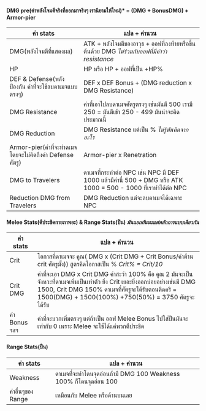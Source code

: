 
#### DMG pre(ค่าพลังโจมตีจริงที่ออกมาจริงๆ เรานิยามให้ใหม่)* = (DMG + BonusDMG) + Armor-pier
ค่า stats | แปล + คำนวน
------------ | -------------
DMG(พลังโจมตีที่แสดงผล) | ATK + พลังโจมตีของอาวุธ + ออฟที่ลงท้ายหรือขึ้นต้นด้วย DMG *ไม่ร่วมกับออฟที่มีคำว่า resistance*
HP | HP หรือ HP + ออฟที่เป็น +HP%
DEF & Defense(พลังป้องกัน ค่าที่จะใช้ลบดาเมจแบบตรงๆ) | DEF x DEF Bonus + (DMG reduction x DMG Resistance)
DMG Resistance | ค่าที่เอาไปลบดาเมจศัตรูตรงๆ เช่นมันตี 500 เรามี 250 = มันตีเข้า 250 - 499 มันน่าจะคิดประมาณนี้
DMG Reduction | DMG Resistance แต่เป็น % *ไม่รู้มันคิดจากอะไร*
Armor-pier(ค่าที่จะทำดเมจโดยจะไม่คิดถึงค่า Defense ศัตรู) | Armor-pier x Renetration
DMG to Travelers | ดาเมจที่กระทำต่อ NPC เช่น NPC มี DEF 1000 แล้วมีค่านี่ 500 + DMG หรือ ATK 1000 = 500 - 1000 ที่เราทำได้ต่อ NPC
Reduction DMG from Travelers | DMG Reduction แต่จะลบดาเมจได้เฉพาะ NPC

#### Melee Stats(ตีประชิดกายภาพอะ) & Range Stats(ปืน) *มันแยกกันนะแต่หลักการแบบเดียวกัน*
ค่า stats | แปล + คำนวน
------------ | -------------
Crit | โอกาสที่ดาเมจจะ คูณ( DMG x (Crit DMG + Crit Bonus/ค่าต้าน crit ศัตรูมั้ง))  สูตรคิดโอกาสเป็น % *Crit% = Crit/10*
Crit DMG | ค่าที่จะเอา DMG x Crit DMG ค่าสะว่า 100% คือ คูณ 2 มันจะเป็นจังหวะที่ดาเมจเพิ่มเป็นเท่าตัว ยิ่ง Crit เยอะยิ่งออกบ่อยอย่างเช่นมี DMG 1500, Crit DMG 150% ดาเมจที่ศัตรูจะได้รับตอนติดคริ = 1500(DMG) + 1500(100%) +750(50%) = 3750 ศัตรูจะได้รับ
ค่า Bonus ฯลฯ | ค่าที่จะบวกเพิ่มตรงๆ แต่ถ้าเป็น ออฟ Melee Bonus ไปใส่ปืนมันจะเท่ากับ 0 เพราะ Melee จะใช้ได้แค่พวกตีประชิด
#### Range Stats(ปืน)
ค่า stats | แปล + คำนวน
------------ | -------------
Weakness | ดาเมจที่จะทำโดนจุดอ่อนถ้ามี DMG 100 Weakness 100% ก็โดนจุดอ่อน 100
ค่าอื่นๆของ Range | เหมือนกับ Melee หรือด้านบนเลย

